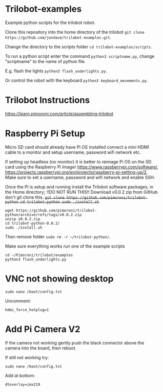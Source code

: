 # Trilobot-examples
Example python scripts for the trilobot robot.

Clone this repository into the home directory of the trilobot ```git clone https://github.com/jondave/trilobot-examples.git```.

Change the directory to the scripts folder ```cd trilobot-examples/scripts```.

To run a python script enter the command ```python3 scriptname.py```, change "scriptname" to the name of python file.

E.g. flash the lights ```python3 flash_underlights.py```.

Or control the robot with the keyboard ```python3 keyboard_movements.py```.

# Trilobot Instructions
https://learn.pimoroni.com/article/assembling-trilobot

# Raspberry Pi Setup
Micro SD card should already have Pi OS installed connect a mini HDMI cable to a monitor and setup username, password wifi network etc.
 
If setting up headless (no monitor) it is better to reimage Pi OS on the SD card using the Raspberry Pi Imager https://www.raspberrypi.com/software/, https://projects.raspberrypi.org/en/projects/raspberry-pi-setting-up/2. Make sure to set a username, password and wifi network and  enable SSH.

Once the Pi is setup and running install the Trilobot software packages, in the Home directory;
!!DO NOT RUN THIS!!
Download v0.0.2 zip from GitHub don't git clone this. 
~~```git clone https://github.com/pimoroni/trilobot-python
cd trilobot-python
sudo ./install.sh```~~

```
wget https://github.com/pimoroni/trilobot-python/archive/refs/tags/v0.0.2.zip
unzip v0.0.2.zip
cd trilobot-python-0.0.2/
sudo ./install.sh
```

Then remove folder ```sudo rm -r ~/trilobot-python/```.

Make sure everything works run one of the example scripts
```
cd ~/Pimoroni/trilobot/examples
python3 flash_underlights.py
```

# VNC not showing desktop
```
sudo nano /boot/config.txt
```

Uncomment:
```
hdmi_force_hotplug=1
```

# Add Pi Camera V2 
If the camera not working gently push the black connector above the camera into the board, then reboot.

If still not working try:
```
sudo nano /boot/config.txt
```
Add at bottom:
```
dtoverlay=imx219
```
